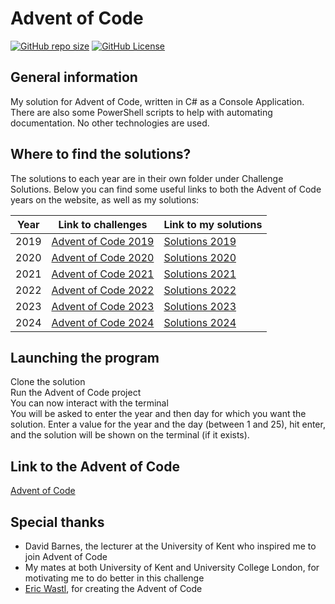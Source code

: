# Advent of Code
[![GitHub repo size](https://img.shields.io/github/repo-size/Andrei-Constantin-Programmer/Advent-of-Code?label=Repo%20Size)](https://shields.io/badges/git-hub-repo-size)
[![GitHub License](https://img.shields.io/github/license/Andrei-Constantin-Programmer/Advent-of-Code?label=License)](LICENSE)

## General information
My solution for Advent of Code, written in C# as a Console Application. There are also some PowerShell scripts to help with automating documentation. No other technologies are used.

## Where to find the solutions?
The solutions to each year are in their own folder under Challenge Solutions. Below you can find some useful links to both the Advent of Code years on the website, as well as my solutions:   

| Year | Link to challenges                                   | Link to my solutions |
| ---- | ------------------                                   | -------------------- |
| 2019 | [Advent of Code 2019](https://adventofcode.com/2019) | [Solutions 2019](https://github.com/Andrei-Constantin-Programmer/Advent-of-Code/tree/master/Advent%20of%20Code/Challenge%20Solutions/Year%202019) |
| 2020 | [Advent of Code 2020](https://adventofcode.com/2020) | [Solutions 2020](https://github.com/Andrei-Constantin-Programmer/Advent-of-Code/tree/master/Advent%20of%20Code/Challenge%20Solutions/Year%202020) |
| 2021 | [Advent of Code 2021](https://adventofcode.com/2021) | [Solutions 2021](https://github.com/Andrei-Constantin-Programmer/Advent-of-Code/tree/master/Advent%20of%20Code/Challenge%20Solutions/Year%202021) |
| 2022 | [Advent of Code 2022](https://adventofcode.com/2022) | [Solutions 2022](https://github.com/Andrei-Constantin-Programmer/Advent-of-Code/tree/master/Advent%20of%20Code/Challenge%20Solutions/Year%202022) |
| 2023 | [Advent of Code 2023](https://adventofcode.com/2023) | [Solutions 2023](https://github.com/Andrei-Constantin-Programmer/Advent-of-Code/tree/master/Advent%20of%20Code/Challenge%20Solutions/Year%202023) |
| 2024 | [Advent of Code 2024](https://adventofcode.com/2024) | [Solutions 2024](https://github.com/Andrei-Constantin-Programmer/Advent-of-Code/tree/master/Advent%20of%20Code/Challenge%20Solutions/Year%202024) |

## Launching the program
Clone the solution  
Run the Advent of Code project  
You can now interact with the terminal  
You will be asked to enter the year and then day for which you want the solution. Enter a value for the year and the day (between 1 and 25), hit enter, and the solution will be shown on the terminal (if it exists).  

## Link to the Advent of Code
[Advent of Code](https://adventofcode.com/)

## Special thanks
- David Barnes, the lecturer at the University of Kent who inspired me to join Advent of Code  
- My mates at both University of Kent and University College London, for motivating me to do better in this challenge  
- [Eric Wastl](http://was.tl/), for creating the Advent of Code
